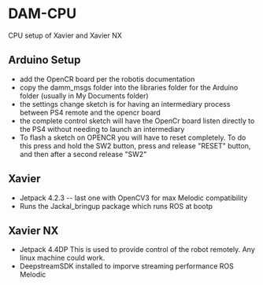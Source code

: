 # DAM-CPU
CPU setup of Xavier and Xavier NX


## Arduino Setup
- add the OpenCR board per the robotis documentation
- copy the damm_msgs folder into the libraries folder for the Arduino folder (usually in My Documents folder)
- the settings change sketch is for having an intermediary process between PS4 remote and the opencr board
 - the complete control sketch will have the OpenCr board listen directly to the PS4 without needing to launch an intermediary 
 - To flash a sketch on OPENCR you will have to reset completely. To do this press and hold the SW2 button, press and release "RESET" button, and then after a second release "SW2"
 

## Xavier
- Jetpack 4.2.3
-- last one with OpenCV3 for max Melodic compatibility
- Runs the Jackal_bringup package which runs ROS at bootp

## Xavier NX
- Jetpack 4.4DP
 This is used to provide control of the robot remotely. Any linux machine could work.
 - DeepstreamSDK installed to imporve streaming performance
 ROS Melodic
